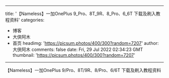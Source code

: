 
---
title: '【Nameless】一加OnePlus 9_Pro、8T_9R、8_Pro、6_6T  下载及刷入教程资料'
categories: 
 - 博客
 - 大侠阿木
 - 首页
headimg: 'https://picsum.photos/400/300?random=7207'
author: 大侠阿木
comments: false
date: Fri, 29 Jul 2022 02:34:23 GMT
thumbnail: 'https://picsum.photos/400/300?random=7207'
---

<div>   
【Nameless】一加OnePlus 9/Pro、8T/9R、8/Pro、6/6T  下载及刷入教程资料  
</div>
            